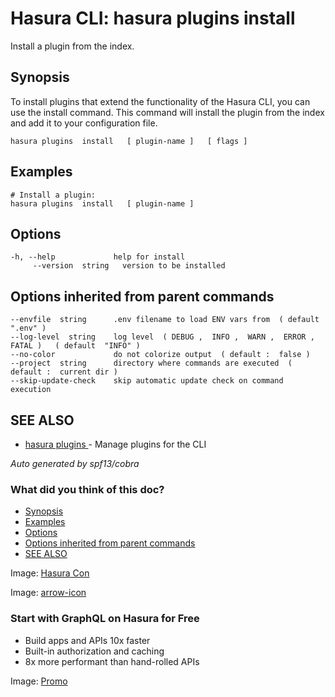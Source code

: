 # Hasura CLI: hasura plugins install

Install a plugin from the index.

## Synopsis​

To install plugins that extend the functionality of the Hasura CLI, you can use the install command. This command will install the plugin from the index and add it to your configuration file.

`hasura plugins  install   [ plugin-name ]   [ flags ]`

## Examples​

```
# Install a plugin:
hasura plugins  install   [ plugin-name ]
```

## Options​

```
-h, --help             help for install
     --version  string   version to be installed
```

## Options inherited from parent commands​

```
--envfile  string      .env filename to load ENV vars from  ( default  ".env" )
--log-level  string    log level  ( DEBUG ,  INFO ,  WARN ,  ERROR ,  FATAL )   ( default  "INFO" )
--no-color             do not colorize output  ( default :  false )
--project  string      directory where commands are executed  ( default :  current dir )
--skip-update-check    skip automatic update check on command execution
```

## SEE ALSO​

- [ hasura plugins ](https://hasura.io/docs/latest/hasura-cli/commands/hasura_plugins/)- Manage plugins for the CLI


 *Auto generated by spf13/cobra* 

### What did you think of this doc?

- [ Synopsis ](https://hasura.io/docs/latest/hasura-cli/commands/hasura_plugins_install/#synopsis)
- [ Examples ](https://hasura.io/docs/latest/hasura-cli/commands/hasura_plugins_install/#examples)
- [ Options ](https://hasura.io/docs/latest/hasura-cli/commands/hasura_plugins_install/#options)
- [ Options inherited from parent commands ](https://hasura.io/docs/latest/hasura-cli/commands/hasura_plugins_install/#options-inherited-from-parent-commands)
- [ SEE ALSO ](https://hasura.io/docs/latest/hasura-cli/commands/hasura_plugins_install/#see-also)


Image: [ Hasura Con ](https://res.cloudinary.com/dh8fp23nd/image/upload/v1686154570/hasura-con-2023/has-con-light-date_r2a2ud.png)

Image: [ arrow-icon ](https://res.cloudinary.com/dh8fp23nd/image/upload/v1683723549/main-web/chevron-right_ldbi7d.png)

### Start with GraphQL on Hasura for Free

- Build apps and APIs 10x faster
- Built-in authorization and caching
- 8x more performant than hand-rolled APIs


Image: [ Promo ](https://hasura.io/docs/assets/images/hasura-free-ff60e409244e0ea12b5a3045d1a9096b.png)